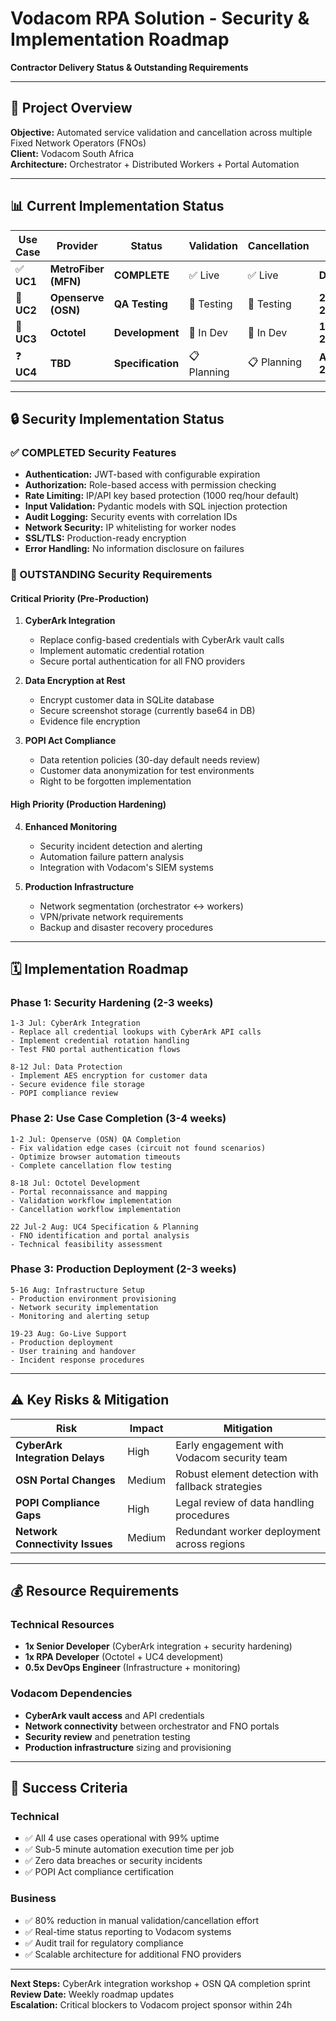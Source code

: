 # Vodacom RPA Solution - Security & Implementation Roadmap
**Contractor Delivery Status & Outstanding Requirements**

---

## **🎯 Project Overview**
**Objective:** Automated service validation and cancellation across multiple Fixed Network Operators (FNOs)  
**Client:** Vodacom South Africa  
**Architecture:** Orchestrator + Distributed Workers + Portal Automation  

---

## **📊 Current Implementation Status**

| **Use Case** | **Provider** | **Status** | **Validation** | **Cancellation** | **Target Date** |
|--------------|--------------|------------|----------------|------------------|-----------------|
| ✅ **UC1** | **MetroFiber (MFN)** | **COMPLETE** | ✅ Live | ✅ Live | **Delivered** |
| 🔄 **UC2** | **Openserve (OSN)** | **QA Testing** | 🧪 Testing | 🧪 Testing | **2 Jul 2025** |
| 🚧 **UC3** | **Octotel** | **Development** | 🔧 In Dev | 🔧 In Dev | **15 Jul 2025** |
| ❓ **UC4** | **TBD** | **Specification** | 📋 Planning | 📋 Planning | **Aug 2025** |

---

## **🔒 Security Implementation Status**

### **✅ COMPLETED Security Features**
- **Authentication:** JWT-based with configurable expiration
- **Authorization:** Role-based access with permission checking
- **Rate Limiting:** IP/API key based protection (1000 req/hour default)
- **Input Validation:** Pydantic models with SQL injection protection
- **Audit Logging:** Security events with correlation IDs
- **Network Security:** IP whitelisting for worker nodes
- **SSL/TLS:** Production-ready encryption
- **Error Handling:** No information disclosure on failures

### **🚨 OUTSTANDING Security Requirements**

#### **Critical Priority (Pre-Production)**
1. **CyberArk Integration** 
   - Replace config-based credentials with CyberArk vault calls
   - Implement automatic credential rotation
   - Secure portal authentication for all FNO providers

2. **Data Encryption at Rest**
   - Encrypt customer data in SQLite database
   - Secure screenshot storage (currently base64 in DB)
   - Evidence file encryption

3. **POPI Act Compliance**
   - Data retention policies (30-day default needs review)
   - Customer data anonymization for test environments
   - Right to be forgotten implementation

#### **High Priority (Production Hardening)**
4. **Enhanced Monitoring**
   - Security incident detection and alerting
   - Automation failure pattern analysis
   - Integration with Vodacom's SIEM systems

5. **Production Infrastructure**
   - Network segmentation (orchestrator ↔ workers)
   - VPN/private network requirements
   - Backup and disaster recovery procedures

---

## **🗓️ Implementation Roadmap**

### **Phase 1: Security Hardening (2-3 weeks)**
```
1-3 Jul: CyberArk Integration
- Replace all credential lookups with CyberArk API calls
- Implement credential rotation handling
- Test FNO portal authentication flows

8-12 Jul: Data Protection
- Implement AES encryption for customer data
- Secure evidence file storage
- POPI compliance review
```

### **Phase 2: Use Case Completion (3-4 weeks)**
```
1-2 Jul: Openserve (OSN) QA Completion
- Fix validation edge cases (circuit not found scenarios)
- Optimize browser automation timeouts
- Complete cancellation flow testing

8-18 Jul: Octotel Development
- Portal reconnaissance and mapping
- Validation workflow implementation
- Cancellation workflow implementation

22 Jul-2 Aug: UC4 Specification & Planning
- FNO identification and portal analysis
- Technical feasibility assessment
```

### **Phase 3: Production Deployment (2-3 weeks)**
```
5-16 Aug: Infrastructure Setup
- Production environment provisioning
- Network security implementation
- Monitoring and alerting setup

19-23 Aug: Go-Live Support
- Production deployment
- User training and handover
- Incident response procedures
```

---

## **⚠️ Key Risks & Mitigation**

| **Risk** | **Impact** | **Mitigation** |
|----------|------------|----------------|
| **CyberArk Integration Delays** | High | Early engagement with Vodacom security team |
| **OSN Portal Changes** | Medium | Robust element detection with fallback strategies |
| **POPI Compliance Gaps** | High | Legal review of data handling procedures |
| **Network Connectivity Issues** | Medium | Redundant worker deployment across regions |

---

## **💰 Resource Requirements**

### **Technical Resources**
- **1x Senior Developer** (CyberArk integration + security hardening)
- **1x RPA Developer** (Octotel + UC4 development)
- **0.5x DevOps Engineer** (Infrastructure + monitoring)

### **Vodacom Dependencies**
- **CyberArk vault access** and API credentials
- **Network connectivity** between orchestrator and FNO portals
- **Security review** and penetration testing
- **Production infrastructure** sizing and provisioning

---

## **🎯 Success Criteria**

### **Technical**
- ✅ All 4 use cases operational with 99% uptime
- ✅ Sub-5 minute automation execution time per job
- ✅ Zero data breaches or security incidents
- ✅ POPI Act compliance certification

### **Business**
- ✅ 80% reduction in manual validation/cancellation effort
- ✅ Real-time status reporting to Vodacom systems
- ✅ Audit trail for regulatory compliance
- ✅ Scalable architecture for additional FNO providers

---

**Next Steps:** CyberArk integration workshop + OSN QA completion sprint  
**Review Date:** Weekly roadmap updates  
**Escalation:** Critical blockers to Vodacom project sponsor within 24h